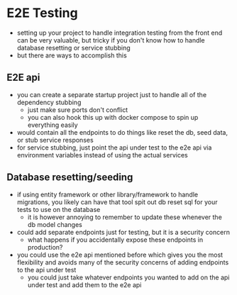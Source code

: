 # E2E Testing

- setting up your project to handle integration testing from the front end can be very valuable, but tricky if you don't know how to handle database resetting or service stubbing
- but there are ways to accomplish this

## E2E api

- you can create a separate startup project just to handle all of the dependency stubbing
  - just make sure ports don't conflict
  - you can also hook this up with docker compose to spin up everything easily
- would contain all the endpoints to do things like reset the db, seed data, or stub service responses
- for service stubbing, just point the api under test to the e2e api via environment variables instead of using the actual services

## Database resetting/seeding

- if using entity framework or other library/framework to handle migrations, you likely can have that tool spit out db reset sql for your tests to use on the database
  - it is however annoying to remember to update these whenever the db model changes
- could add separate endpoints just for testing, but it is a security concern
  - what happens if you accidentally expose these endpoints in production?
- you could use the e2e api mentioned before which gives you the most flexibility and avoids many of the security concerns of adding endpoints to the api under test
  - you could just take whatever endpoints you wanted to add on the api under test and add them to the e2e api
